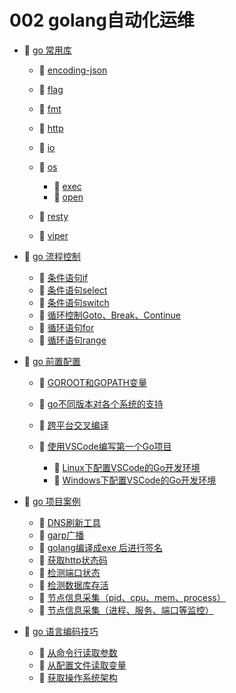 # 002 golang自动化运维

- 📑 [go 常用库](002%20golang自动化运维/go%20常用库.md)

  - 📄 [encoding-json](002%20golang自动化运维/go%20常用库/encoding-json.md)
  - 📄 [flag](002%20golang自动化运维/go%20常用库/flag.md)
  - 📄 [fmt](002%20golang自动化运维/go%20常用库/fmt.md)
  - 📄 [http](002%20golang自动化运维/go%20常用库/http.md)
  - 📄 [io](002%20golang自动化运维/go%20常用库/io.md)
  - 📑 [os](002%20golang自动化运维/go%20常用库/os.md)

    - 📄 [exec](002%20golang自动化运维/go%20常用库/os/exec.md)
    - 📄 [open](002%20golang自动化运维/go%20常用库/os/open.md)
  - 📄 [resty](002%20golang自动化运维/go%20常用库/resty.md)
  - 📄 [viper](002%20golang自动化运维/go%20常用库/viper.md)
- 📑 [go 流程控制](002%20golang自动化运维/go%20流程控制.md)

  - 📄 [条件语句if](002%20golang自动化运维/go%20流程控制/条件语句if.md)
  - 📄 [条件语句select](002%20golang自动化运维/go%20流程控制/条件语句select.md)
  - 📄 [条件语句switch](002%20golang自动化运维/go%20流程控制/条件语句switch.md)
  - 📄 [循环控制Goto、Break、Continue](002%20golang自动化运维/go%20流程控制/循环控制Goto、Break、Continue.md)
  - 📄 [循环语句for](002%20golang自动化运维/go%20流程控制/循环语句for.md)
  - 📄 [循环语句range](002%20golang自动化运维/go%20流程控制/循环语句range.md)
- 📑 [go 前置配置](002%20golang自动化运维/go%20前置配置.md)

  - 📄 [GOROOT和GOPATH变量](002%20golang自动化运维/go%20前置配置/GOROOT和GOPATH变量.md)
  - 📄 [go不同版本对各个系统的支持](002%20golang自动化运维/go%20前置配置/go不同版本对各个系统的支持.md)
  - 📄 [跨平台交叉编译](002%20golang自动化运维/go%20前置配置/跨平台交叉编译.md)
  - 📑 [使用VSCode编写第一个Go项目](002%20golang自动化运维/go%20前置配置/使用VSCode编写第一个Go项目.md)

    - 📄 [Linux下配置VSCode的Go开发环境](002%20golang自动化运维/go%20前置配置/使用VSCode编写第一个Go项目/Linux下配置VSCode的Go开发环境.md)
    - 📄 [Windows下配置VSCode的Go开发环境](002%20golang自动化运维/go%20前置配置/使用VSCode编写第一个Go项目/Windows下配置VSCode的Go开发环境.md)
- 📑 [go 项目案例](002%20golang自动化运维/go%20项目案例.md)

  - 📄 [DNS刷新工具](002%20golang自动化运维/go%20项目案例/DNS刷新工具.md)
  - 📄 [garp广播](002%20golang自动化运维/go%20项目案例/garp广播.md)
  - 📄 [golang编译成exe 后进行签名](002%20golang自动化运维/go%20项目案例/golang编译成exe%20后进行签名.md)
  - 📄 [获取http状态码](002%20golang自动化运维/go%20项目案例/获取http状态码.md)
  - 📄 [检测端口状态](002%20golang自动化运维/go%20项目案例/检测端口状态.md)
  - 📄 [检测数据库存活](002%20golang自动化运维/go%20项目案例/检测数据库存活.md)
  - 📄 [节点信息采集（pid、cpu、mem、process）](002%20golang自动化运维/go%20项目案例/节点信息采集（pid、cpu、mem、process）.md)
  - 📄 [节点信息采集（进程、服务、端口等监控）](002%20golang自动化运维/go%20项目案例/节点信息采集（进程、服务、端口等监控）.md)
- 📑 [go 语言编码技巧](002%20golang自动化运维/go%20语言编码技巧.md)

  - 📄 [从命令行读取参数](002%20golang自动化运维/go%20语言编码技巧/从命令行读取参数.md)
  - 📄 [从配置文件读取变量](002%20golang自动化运维/go%20语言编码技巧/从配置文件读取变量.md)
  - 📄 [获取操作系统架构](002%20golang自动化运维/go%20语言编码技巧/获取操作系统架构.md)

‍
